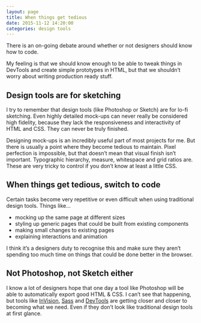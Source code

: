 ```yaml
---
layout: page 
title: When things get tedious
date: 2015-11-12 14:20:00
categories: design tools
---
```


There is an on-going debate around whether or not designers should know how to code.

My feeling is that we should know enough to be able to tweak things in DevTools and create simple prototypes in HTML, but that we shouldn’t worry about writing production ready stuff.

<!--more-->

## Design tools are for sketching

I try to remember that design tools (like Photoshop or Sketch) are for lo-fi sketching. Even highly detailed mock-ups can never really be considered high fidelity, because they lack the responsiveness and interactivity of HTML and CSS. They can never be truly finished.

Designing mock-ups is an incredibly useful part of most projects for me. But there is usually a point where they become tedious to maintain. Pixel perfection is impossible, but that doesn’t mean that visual finish isn’t important. Typographic hierarchy, measure, whitespace and grid ratios are. These are very tricky to control if you don’t know at least a little CSS.

## When things get tedious, switch to code

Certain tasks become very repetitive or even difficult when using traditional design tools. Things like…

- mocking up the same page at different sizes
- styling up generic pages that could be built from existing components
- making small changes to existing pages
- explaining interactions and animation

I think it’s a designers duty to recognise this and make sure they aren’t spending too much time on things that could be done better in the browser.

## Not Photoshop, not Sketch either

I know a lot of designers hope that one day a tool like Photoshop will be able to automatically export good HTML & CSS. I can’t see that happening, but tools like [InVision][1], [Sass][2] and [DevTools][3] are getting closer and closer to becoming what we need. Even if they don’t look like traditional design tools at first glance.

[1]: http://www.invisionapp.com/
[2]: http://sass-lang.com/
[3]: https://developer.chrome.com/devtools